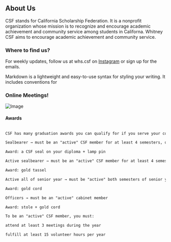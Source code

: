 ## About Us 
CSF stands for California Scholarship Federation. It is a nonprofit organization whose mission is to recognize and encourage academic achievement and community service among students in Californa. Whitney CSF aims to encourage academic achievement and community service.

### Where to find us?
For weekly updates, follow us at whs.csf on [Instagram](https://www.instagram.com/whs.csf/) or sign up for the emails.  

Markdown is a lightweight and easy-to-use syntax for styling your writing. It includes conventions for
### Online Meetings!
![Image](https://scontent-lax3-1.xx.fbcdn.net/v/t1.15752-9/242209067_2840593119496480_4954287050633026822_n.jpg?_nc_cat=102&ccb=1-5&_nc_sid=ae9488&_nc_ohc=dY8Sj2RRPCwAX9Kh5Ap&_nc_ht=scontent-lax3-1.xx&oh=3b778cb56a4a5cd8d014f5129551bb51&oe=617A021F)

#### Awards
```markdown

CSF has many graduation awards you can qualify for if you serve your community as a scholar! You can receive chords and stoles for your volunteering. 

Sealbearer → must be an "active" CSF member for at least 4 semesters, one of which is in your senior year

Award: a CSF seal on your diploma + lamp pin

Active sealbearer → must be an "active" CSF member for at least 4 semesters, regardless of when

Award: gold tassel

Active all of senior year → must be "active" both semesters of senior year

Award: gold cord

Officers → must be an "active" cabinet member

Award: stole + gold cord

To be an "active" CSF member, you must:

attend at least 3 meetings during the year

fulfill at least 15 volunteer hours per year
